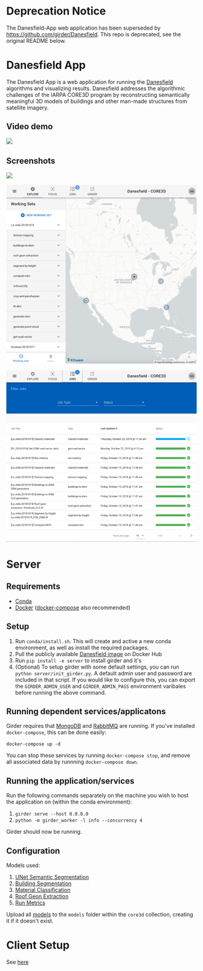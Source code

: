 # Deprecation Notice

The Danesfield-App web application has been superseded by https://github.com/girder/Danesfield. This repo is deprecated, see the original README below.

# Danesfield App

The Danesfield App is a web application for running the [Danesfield](https://github.com/Kitware/Danesfield) algorithms and visualizing results.  Danesfield addresses the algorithmic challenges of the IARPA CORE3D program by reconstructing semantically meaningful 3D models of buildings and other man-made structures from satellite imagery.

## Video demo
<kbd><img src="https://user-images.githubusercontent.com/3123478/49317901-5b759500-f4c4-11e8-9f65-936b718e5f65.gif" /></kbd>

## Screenshots
<kbd><img src="screenshot_1.png" /></kbd>

<kbd><img src="screenshot_2.png" /></kbd>

<kbd><img src="screenshot_3.png" /></kbd>

# Server

## Requirements

- [Conda](https://docs.conda.io/en/latest/)
- [Docker](https://www.docker.com/) ([docker-compose](https://docs.docker.com/compose/) also recommended)

## Setup

1. Run `conda/install.sh`. This will create and active a new conda environment, as well as install the required packages.
2. Pull the publicly available [Danesfield image](https://hub.docker.com/r/kitware/danesfield) on Docker Hub
3. Run `pip install -e server` to install girder and it's
4. (Optional) To setup girder with some default settings, you can run `python server/init_girder.py`. A default admin user and password are included in that script. If you would like to configure this, you can export the `GIRDER_ADMIN_USER` and `GIRDER_ADMIN_PASS` environment varibales before running the above command.


## Running dependent services/applicatons
Girder requires that [MongoDB](https://www.mongodb.com/) and [RabbitMQ](https://www.rabbitmq.com/) are running. If you've installed `docker-compose`, this can be done easily:

```
docker-compose up -d
```

You can stop these services by running `docker-compose stop`, and remove all associated data by runnning `docker-compose down`.

## Running the application/services
Run the following commands separately on the machine you wish to host the application on (within the conda environment):

1. `girder serve --host 0.0.0.0`
2. `python -m girder_worker -l info --concurrency 4`

Girder should now be running.

## Configuration

Models used:
1. [UNet Semantic Segmentation](https://github.com/Kitware/Danesfield/tree/master/tools#unet-semantic-segmentation)
2. [Building Segmentation](https://github.com/Kitware/Danesfield/tree/master/tools#columbia-building-segmentation)
3. [Material Classification](https://github.com/Kitware/Danesfield/tree/master/tools#material-classification)
4. [Roof Geon Extraction](https://github.com/Kitware/Danesfield/tree/master/tools#roof-geon-extraction)
5. [Run Metrics](https://github.com/Kitware/Danesfield/tree/master/tools#run-metrics)

Upload all [models](https://data.kitware.com/#collection/5fa1b59350a41e3d192de2d5/folder/5fa1b5e150a41e3d192de52b) to the `models` folder within the `core3d` collection, creating it if it doesn't exist.

# Client Setup
See [here](client/README.md)
